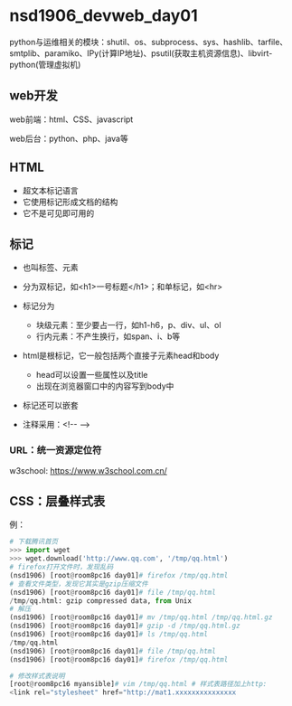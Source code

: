 # nsd1906_devweb_day01

python与运维相关的模块：shutil、os、subprocess、sys、hashlib、tarfile、smtplib、paramiko、IPy(计算IP地址)、psutil(获取主机资源信息)、libvirt-python(管理虚拟机)

## web开发

web前端：html、CSS、javascript

web后台：python、php、java等

## HTML

- 超文本标记语言
- 它使用标记形成文档的结构
- 它不是可见即可用的

## 标记

- 也叫标签、元素
- 分为双标记，如\<h1\>一号标题\</h1\>；和单标记，如\<hr\>
- 标记分为
  - 块级元素：至少要占一行，如h1-h6，p、div、ul、ol
  - 行内元素：不产生换行，如span、i、b等

- html是根标记，它一般包括两个直接子元素head和body
  - head可以设置一些属性以及title
  - 出现在浏览器窗口中的内容写到body中

- 标记还可以嵌套
- 注释采用：\<!--    --\>

### URL：统一资源定位符

w3school: https://www.w3school.com.cn/



## CSS：层叠样式表

例：

```python
# 下载腾讯首页
>>> import wget
>>> wget.download('http://www.qq.com', '/tmp/qq.html')
# firefox打开文件时，发现乱码
(nsd1906) [root@room8pc16 day01]# firefox /tmp/qq.html 
# 查看文件类型，发现它其实是gzip压缩文件
(nsd1906) [root@room8pc16 day01]# file /tmp/qq.html 
/tmp/qq.html: gzip compressed data, from Unix
# 解压
(nsd1906) [root@room8pc16 day01]# mv /tmp/qq.html /tmp/qq.html.gz
(nsd1906) [root@room8pc16 day01]# gzip -d /tmp/qq.html.gz
(nsd1906) [root@room8pc16 day01]# ls /tmp/qq.html 
/tmp/qq.html
(nsd1906) [root@room8pc16 day01]# file /tmp/qq.html
(nsd1906) [root@room8pc16 day01]# firefox /tmp/qq.html

# 修改样式表说明
[root@room8pc16 myansible]# vim /tmp/qq.html # 样式表路径加上http:
<link rel="stylesheet" href="http://mat1.xxxxxxxxxxxxxxx
```













